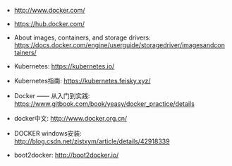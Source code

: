 * <http://www.docker.com/>
* <https://hub.docker.com/>
* About images, containers, and storage drivers: <https://docs.docker.com/engine/userguide/storagedriver/imagesandcontainers/>


* Kubernetes: <https://kubernetes.io/>
* Kubernetes指南: <https://kubernetes.feisky.xyz/>



* Docker —— 从入门到实践: <https://www.gitbook.com/book/yeasy/docker_practice/details>
* docker中文: <http://www.docker.org.cn/>
* DOCKER windows安装: <http://blog.csdn.net/zistxym/article/details/42918339>
* boot2docker: <http://boot2docker.io/>
